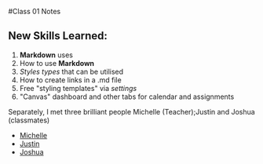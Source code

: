 #Class 01 Notes

## New Skills Learned:

1. **Markdown** uses 
1. How to use **Markdown**
1. _Styles types_ that can be utilised 
1. How to create links in a .md file
1. Free "styling templates" via _settings_
1. "Canvas" dashboard and other tabs for calendar and assignments

Separately, I met three brilliant people Michelle (Teacher);Justin and Joshua (classmates)


* [Michelle](https://github.com/mnfmnfm)
* [Justin](https://github.com/justincepeda16)
* [Joshua](https://github.com/joholbert)




